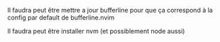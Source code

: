Il faudra peut être mettre a jour bufferline pour que ça correspond à la config par default de bufferline.nvim 

Il faudra peut être installer nvm (et possiblement node aussi)
